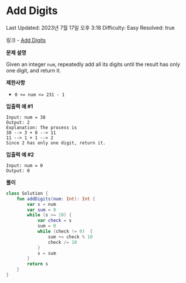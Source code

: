 # Add Digits

Last Updated: 2023년 7월 17일 오후 3:18
Difficulty: Easy
Resolved: true

링크 - [Add Digits](https://leetcode.com/problems/add-digits/description/)

**문제 설명**

Given an integer `num`, repeatedly add all its digits until the result has only one digit, and return it.

**제한사항**

- `0 <= num <= 231 - 1`

**입출력 예 #1**

```
Input: num = 38
Output: 2
Explanation: The process is
38 --> 3 + 8 --> 11
11 --> 1 + 1 --> 2 
Since 2 has only one digit, return it.
```

**입출력 예 #2**

```
Input: num = 0
Output: 0
```

**풀이**

```kotlin
class Solution {
    fun addDigits(num: Int): Int {
        var s = num
        var sum = 0
        while (s >= 10) {
            var check = s
            sum = 0
            while (check != 0)  {
                sum += check % 10
                check /= 10
            }
            s = sum
        }
        return s
    }
}
```
